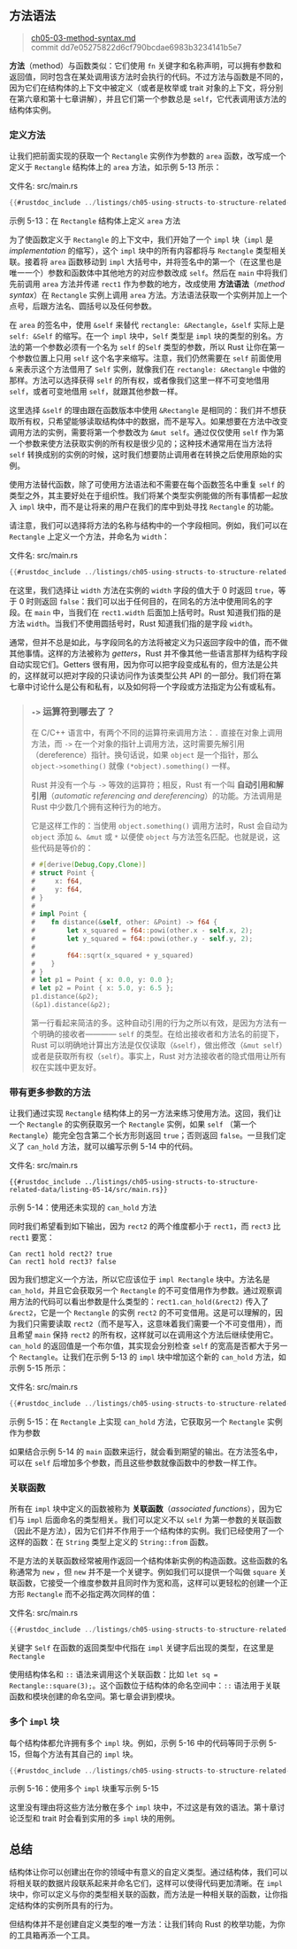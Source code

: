 ## 方法语法

> [ch05-03-method-syntax.md](https://github.com/rust-lang/book/blob/main/src/ch05-03-method-syntax.md)
> <br>
> commit dd7e05275822d6cf790bcdae6983b3234141b5e7

**方法**（method）与函数类似：它们使用 `fn` 关键字和名称声明，可以拥有参数和返回值，同时包含在某处调用该方法时会执行的代码。不过方法与函数是不同的，因为它们在结构体的上下文中被定义（或者是枚举或 trait 对象的上下文，将分别在第六章和第十七章讲解），并且它们第一个参数总是 `self`，它代表调用该方法的结构体实例。

### 定义方法

让我们把前面实现的获取一个 `Rectangle` 实例作为参数的 `area` 函数，改写成一个定义于 `Rectangle` 结构体上的 `area` 方法，如示例 5-13 所示：

<span class="filename">文件名: src/main.rs</span>

```rust
{{#rustdoc_include ../listings/ch05-using-structs-to-structure-related-data/listing-05-13/src/main.rs}}
```

<span class="caption">示例 5-13：在 `Rectangle` 结构体上定义 `area` 方法</span>

为了使函数定义于 `Rectangle` 的上下文中，我们开始了一个 `impl` 块（`impl` 是 *implementation* 的缩写），这个 `impl` 块中的所有内容都将与 `Rectangle` 类型相关联。接着将 `area` 函数移动到 `impl` 大括号中，并将签名中的第一个（在这里也是唯一一个）参数和函数体中其他地方的对应参数改成 `self`。然后在 `main` 中将我们先前调用 `area` 方法并传递 `rect1` 作为参数的地方，改成使用 **方法语法**（*method syntax*）在 `Rectangle` 实例上调用 `area` 方法。方法语法获取一个实例并加上一个点号，后跟方法名、圆括号以及任何参数。

在 `area` 的签名中，使用 `&self` 来替代 `rectangle: &Rectangle`，`&self` 实际上是 `self: &Self` 的缩写。在一个 `impl` 块中，`Self` 类型是 `impl` 块的类型的别名。方法的第一个参数必须有一个名为 `self` 的`Self` 类型的参数，所以 Rust 让你在第一个参数位置上只用 `self` 这个名字来缩写。注意，我们仍然需要在 `self` 前面使用 `&` 来表示这个方法借用了 `Self` 实例，就像我们在 `rectangle: &Rectangle` 中做的那样。方法可以选择获得 `self` 的所有权，或者像我们这里一样不可变地借用 `self`，或者可变地借用 `self`，就跟其他参数一样。

这里选择 `&self` 的理由跟在函数版本中使用 `&Rectangle` 是相同的：我们并不想获取所有权，只希望能够读取结构体中的数据，而不是写入。如果想要在方法中改变调用方法的实例，需要将第一个参数改为 `&mut self`。通过仅仅使用 `self` 作为第一个参数来使方法获取实例的所有权是很少见的；这种技术通常用在当方法将 `self` 转换成别的实例的时候，这时我们想要防止调用者在转换之后使用原始的实例。

使用方法替代函数，除了可使用方法语法和不需要在每个函数签名中重复 `self` 的类型之外，其主要好处在于组织性。我们将某个类型实例能做的所有事情都一起放入 `impl` 块中，而不是让将来的用户在我们的库中到处寻找 `Rectangle` 的功能。

请注意，我们可以选择将方法的名称与结构中的一个字段相同。例如，我们可以在 `Rectangle` 上定义一个方法，并命名为 `width`：

<span class="filename">文件名: src/main.rs</span>

```rust
{{#rustdoc_include ../listings/ch05-using-structs-to-structure-related-data/no-listing-06-method-field-interaction/src/main.rs:here}}
```

在这里，我们选择让 `width` 方法在实例的 `width` 字段的值大于 0 时返回 `true`，等于 0 时则返回 `false`：我们可以出于任何目的，在同名的方法中使用同名的字段。在 `main` 中，当我们在 `rect1.width` 后面加上括号时。Rust 知道我们指的是方法 `width`。当我们不使用圆括号时，Rust 知道我们指的是字段 `width`。

通常，但并不总是如此，与字段同名的方法将被定义为只返回字段中的值，而不做其他事情。这样的方法被称为 *getters*，Rust 并不像其他一些语言那样为结构字段自动实现它们。Getters 很有用，因为你可以把字段变成私有的，但方法是公共的，这样就可以把对字段的只读访问作为该类型公共 API 的一部分。我们将在第七章中讨论什么是公有和私有，以及如何将一个字段或方法指定为公有或私有。

> ### `->` 运算符到哪去了？
>
> 在 C/C++ 语言中，有两个不同的运算符来调用方法：`.` 直接在对象上调用方法，而 `->` 在一个对象的指针上调用方法，这时需要先解引用（dereference）指针。换句话说，如果 `object` 是一个指针，那么 `object->something()` 就像 `(*object).something()` 一样。
>
> Rust 并没有一个与 `->` 等效的运算符；相反，Rust 有一个叫 **自动引用和解引用**（*automatic referencing and dereferencing*）的功能。方法调用是 Rust 中少数几个拥有这种行为的地方。
>
> 它是这样工作的：当使用 `object.something()` 调用方法时，Rust 会自动为 `object` 添加 `&`、`&mut` 或 `*` 以便使 `object` 与方法签名匹配。也就是说，这些代码是等价的：
>
> ```rust
> # #[derive(Debug,Copy,Clone)]
> # struct Point {
> #     x: f64,
> #     y: f64,
> # }
> #
> # impl Point {
> #    fn distance(&self, other: &Point) -> f64 {
> #        let x_squared = f64::powi(other.x - self.x, 2);
> #        let y_squared = f64::powi(other.y - self.y, 2);
> #
> #        f64::sqrt(x_squared + y_squared)
> #    }
> # }
> # let p1 = Point { x: 0.0, y: 0.0 };
> # let p2 = Point { x: 5.0, y: 6.5 };
> p1.distance(&p2);
> (&p1).distance(&p2);
> ```
>
> 第一行看起来简洁的多。这种自动引用的行为之所以有效，是因为方法有一个明确的接收者———— `self` 的类型。在给出接收者和方法名的前提下，Rust 可以明确地计算出方法是仅仅读取（`&self`），做出修改（`&mut self`）或者是获取所有权（`self`）。事实上，Rust 对方法接收者的隐式借用让所有权在实践中更友好。

### 带有更多参数的方法

让我们通过实现 `Rectangle` 结构体上的另一方法来练习使用方法。这回，我们让一个 `Rectangle` 的实例获取另一个 `Rectangle` 实例，如果 `self` （第一个 `Rectangle`）能完全包含第二个长方形则返回 `true`；否则返回 `false`。一旦我们定义了 `can_hold` 方法，就可以编写示例 5-14 中的代码。

<span class="filename">文件名: src/main.rs</span>

```rust,ignore
{{#rustdoc_include ../listings/ch05-using-structs-to-structure-related-data/listing-05-14/src/main.rs}}
```

<span class="caption">示例 5-14：使用还未实现的 `can_hold` 方法</span>

同时我们希望看到如下输出，因为 `rect2` 的两个维度都小于 `rect1`，而 `rect3` 比 `rect1` 要宽：

```text
Can rect1 hold rect2? true
Can rect1 hold rect3? false
```

因为我们想定义一个方法，所以它应该位于 `impl Rectangle` 块中。方法名是 `can_hold`，并且它会获取另一个 `Rectangle` 的不可变借用作为参数。通过观察调用方法的代码可以看出参数是什么类型的：`rect1.can_hold(&rect2)` 传入了 `&rect2`，它是一个 `Rectangle` 的实例 `rect2` 的不可变借用。这是可以理解的，因为我们只需要读取 `rect2`（而不是写入，这意味着我们需要一个不可变借用），而且希望 `main` 保持 `rect2` 的所有权，这样就可以在调用这个方法后继续使用它。`can_hold` 的返回值是一个布尔值，其实现会分别检查 `self` 的宽高是否都大于另一个 `Rectangle`。让我们在示例 5-13 的 `impl` 块中增加这个新的 `can_hold` 方法，如示例 5-15 所示：

<span class="filename">文件名: src/main.rs</span>

```rust
{{#rustdoc_include ../listings/ch05-using-structs-to-structure-related-data/listing-05-15/src/main.rs:here}}
```

<span class="caption">示例 5-15：在 `Rectangle` 上实现 `can_hold` 方法，它获取另一个 `Rectangle` 实例作为参数</span>

如果结合示例 5-14 的 `main` 函数来运行，就会看到期望的输出。在方法签名中，可以在 `self` 后增加多个参数，而且这些参数就像函数中的参数一样工作。

### 关联函数

所有在 `impl` 块中定义的函数被称为 **关联函数**（*associated functions*），因为它们与 `impl` 后面命名的类型相关。我们可以定义不以 `self` 为第一参数的关联函数（因此不是方法），因为它们并不作用于一个结构体的实例。我们已经使用了一个这样的函数：在 `String` 类型上定义的 `String::from` 函数。

不是方法的关联函数经常被用作返回一个结构体新实例的构造函数。这些函数的名称通常为 `new` ，但 `new` 并不是一个关键字。例如我们可以提供一个叫做 `square` 关联函数，它接受一个维度参数并且同时作为宽和高，这样可以更轻松的创建一个正方形 `Rectangle` 而不必指定两次同样的值：

<span class="filename">文件名: src/main.rs</span>

```rust
{{#rustdoc_include ../listings/ch05-using-structs-to-structure-related-data/no-listing-03-associated-functions/src/main.rs:here}}
```

关键字 `Self` 在函数的返回类型中代指在 `impl` 关键字后出现的类型，在这里是 `Rectangle`

使用结构体名和 `::` 语法来调用这个关联函数：比如 `let sq = Rectangle::square(3);`。这个函数位于结构体的命名空间中：`::` 语法用于关联函数和模块创建的命名空间。第七章会讲到模块。

### 多个 `impl` 块

每个结构体都允许拥有多个 `impl` 块。例如，示例 5-16 中的代码等同于示例 5-15，但每个方法有其自己的 `impl` 块。

```rust
{{#rustdoc_include ../listings/ch05-using-structs-to-structure-related-data/listing-05-16/src/main.rs:here}}
```

<span class="caption">示例 5-16：使用多个 `impl` 块重写示例 5-15</span>

这里没有理由将这些方法分散在多个 `impl` 块中，不过这是有效的语法。第十章讨论泛型和 trait 时会看到实用的多 `impl` 块的用例。

## 总结

结构体让你可以创建出在你的领域中有意义的自定义类型。通过结构体，我们可以将相关联的数据片段联系起来并命名它们，这样可以使得代码更加清晰。在 `impl` 块中，你可以定义与你的类型相关联的函数，而方法是一种相关联的函数，让你指定结构体的实例所具有的行为。

但结构体并不是创建自定义类型的唯一方法：让我们转向 Rust 的枚举功能，为你的工具箱再添一个工具。
